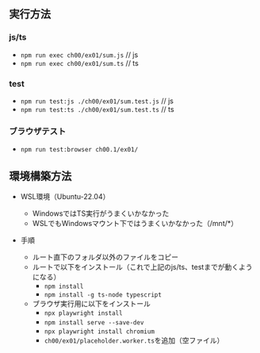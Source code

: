 ## 実行方法
### js/ts
* `npm run exec ch00/ex01/sum.js`  // js
* `npm run exec ch00/ex01/sum.ts`  // ts

### test
* `npm run test:js ./ch00/ex01/sum.test.js`  // js
* `npm run test:ts ./ch00/ex01/sum.test.ts`  // ts

### ブラウザテスト
* `npm run test:browser ch00.1/ex01/`

## 環境構築方法
* WSL環境（Ubuntu-22.04）
  * WindowsではTS実行がうまくいかなかった
  * WSLでもWindowsマウント下ではうまくいかなかった（/mnt/*）


* 手順
  * ルート直下のフォルダ以外のファイルをコピー
  * ルートで以下をインストール（これで上記のjs/ts、testまでが動くようになる）
    * `npm install`
    * `npm install -g ts-node typescript`
  * ブラウザ実行用に以下をインストール
    * `npx playwright install`
    * `npm install serve --save-dev`　
    * `npx playwright install chromium`
    * `ch00/ex01/placeholder.worker.ts`を追加（空ファイル）

